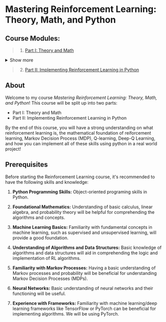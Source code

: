 # Mastering Reinforcement Learning: Theory, Math, and Python

## Course Modules:

> 1. [Part I: Theory and Math](https://colab.research.google.com/github/danplotkin/mastering_rl/blob/main/mastering_rl_part1.ipynb)
<details>
   > <summary>Show more</summary>
   
>[Introduction to Reinforcement Learning](#scrollTo=9-9rUEY2mo9a)
   
>[Reinforcement Learning vs Supervised and Unsupervised Learning](#scrollTo=akvqtK_vbUJF)

>[Use Cases for Reinforcement Learning](#scrollTo=BWxTKKSebhwu)

>[Markov Decision Processes (MDP)](#scrollTo=fcuasjvunYGv)

>>[A. Markov Property](#scrollTo=DLv66adWna4G)

>>[B. Agent-Environment Interaction in MDPs](#scrollTo=JgcljOBwndhn)

>>[C. State-Action Representation in MDPs.](#scrollTo=L0nxi9sfngNu)

>>[D. Mars Rover Example Introduction](#scrollTo=HkgIA0ItdJaM)

>>[E. MDP Trajectory](#scrollTo=JaxB5Uxwnif2)

>>[F. Transition Probabilities](#scrollTo=TUtM3bW1nmjJ)

>>>[I. Transition Probabilities with Stochastic Environment (Mars Rover)](#scrollTo=9wglnomfvLlP)

>>[G. Expected Return](#scrollTo=MiU34uW1nrLR)

>>>[I. Example with Mars Rover](#scrollTo=lG-R0F4l3KTE)

>>[H. Policies](#scrollTo=x1jrBqhWQN0s)

>>[I. Value Functions](#scrollTo=tlamPbi7Vrvj)

>>[J. Representing MDP as a Tuple](#scrollTo=K2g6_pReay6x)

>[Policy Optimality](#scrollTo=jG0-HB76hwPT)

>>[A. Policy Improvement Theorem](#scrollTo=_xrjl-zmpCwg)

>>[B. Optimal State-Value Function](#scrollTo=_F9mu0-W4p7o)

>>[C. Optimal Action-Value Function](#scrollTo=CR2qnP-SBYd8)

>>[D. Bellman Optimality Equation for $Q^*$](#scrollTo=yi3HoW-Jn5HL)

>>[E. Deriving Optimal Policy](#scrollTo=747OG0dPU7d4)

>[Q-Learning](#scrollTo=wepK9xsw3sZS)

>>[A. Q-Value Table](#scrollTo=3Ca3sxI3gHNv)

>>>[I. Initialization](#scrollTo=0tDTbVXsgLKK)

>>[B. Exploration Vs Exploitation](#scrollTo=EySyN_4OUgOR)

>>>[I. Epsilon Greedy Strategy](#scrollTo=4SgZyIjhZPpg)

>>[C. Q-value Update with Q-Learning Algorithm](#scrollTo=RSwVXzkCgcCW)

>>[D. Mars Rover Q-Learning Example](#scrollTo=Dh2CauP9Z0KW)

>>>[Step 1. Q-Value Table Initialization](#scrollTo=Dh2CauP9Z0KW)

>>>[Step 2: Current State $s_4$](#scrollTo=Dh2CauP9Z0KW)

>>>[Step 3: Transition and Reward](#scrollTo=Dh2CauP9Z0KW)

>>>[Step 4: Q-Value Update](#scrollTo=Dh2CauP9Z0KW)

>>>[Step 5: Update Q Table:](#scrollTo=Dh2CauP9Z0KW)

>[Deep Q-Learning](#scrollTo=c3iKjQMQnG49)

>>[A. Deep Q-Networks (DQN)](#scrollTo=KilZ4mPTzPSl)

>>>[I. Policy Network Architecture](#scrollTo=HaEfX4bvps8r)

>>>[II. Loss Calculation](#scrollTo=13Fgz5ZypFV9)

>>>[III. Update Parameters](#scrollTo=z77xcioF1zvf)

>>[B. Experience Replay & Replay Memory](#scrollTo=TsE6pvapqUEA)

>>>[I. Replay Memory as a Tuple](#scrollTo=DBEdMyjqu-d7)

>>>[II. Randomly Sampling Replay Memory](#scrollTo=_I2dEDDQvRKT)

>>>[III. Training with Replay](#scrollTo=llc3SZcZvMMR)

>[Training a DQN](#scrollTo=I7kN5qId108M)

>>[A. Training Steps](#scrollTo=AQOc87ehbvoY)

>>>[I. Sample a Random Batch from Replay Memory.](#scrollTo=rBmV4iBGjN1g)

>>>[II. Preprocess the State](#scrollTo=RtuMBKEEjP6y)

>>>[III. Forward Propagation](#scrollTo=U6o2_-EdkNjF)

>>>[IV. Calculate Loss](#scrollTo=Dsz5GRVPjh8W)

>>>[V. Backpropagation & Gradient Descent](#scrollTo=CSDluyVEvKXn)

>>[B. Full Training Loop](#scrollTo=SVRu7rydwThH)

>>[C. Limitations of Standard DQNs](#scrollTo=OPbovuUNgudF)

>[Target Network](#scrollTo=-5wpSYDdggXg)

>>[A. Initialization](#scrollTo=UQpvGiNMoW3c)

>>[B. Soft Update](#scrollTo=hMazPWK0pLLm)

>>[C. Updated Training Process](#scrollTo=yE4em57vpuIR)

>[Next Steps](#scrollTo=nm5hJe3oo-DL)
</details>

> 2. [Part II: Implementing Reinforcement Learning in Python](https://colab.research.google.com/github/danplotkin/mastering_rl/blob/main/mastering_rl_part2.ipynb)

## About
Welcome to my course *Mastering Reinforcement Learning: Theory, Math, and Python*! This course will be split up into two parts:
* Part I: Theory and Math
* Part II: Implementing Reinforcement Learning in Python 

By the end of this course, you will have a strong understanding on what reinforcement learning is, the mathematical foundation of reiforcement learning, Markov Decision Process (MDP), Q-learning, Deep-Q Learning, and how you can implement all of these skills using python in a real world project!

## Prerequisites

Before starting the Reinforcement Learning course, it's recommended to have the following skills and knowledge:

1. **Python Programming Skills:** Object-oriented programing skills in Python.

2. **Foundational Mathematics:** Understanding of basic calculus, linear algebra, and probability theory will be helpful for comprehending the algorithms and concepts.

3. **Machine Learning Basics:** Familiarity with fundamental concepts in machine learning, such as supervised and unsupervised learning, will provide a good foundation.

4. **Understanding of Algorithms and Data Structures:** Basic knowledge of algorithms and data structures will aid in comprehending the logic and implementation of RL algorithms.

5. **Familiarity with Markov Processes:** Having a basic understanding of Markov processes and probability will be beneficial for understanding Markov Decision Processes (MDPs).

6. **Neural Networks:** Basic understanding of neural networks and their functioning will be useful.
   
7. **Experience with Frameworks:** Familiarity with machine learning/deep learning frameworks like TensorFlow or PyTorch can be beneficial for implementing algorithms. We will be using PyTorch.
